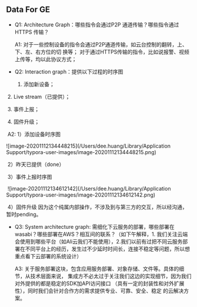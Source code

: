 ## Data For GE

- Q1: Architecture Graph：哪些指令会通过P2P 通道传输？哪些指令通过HTTPS 传输？

  A1: 对于一些控制设备的指令会通过P2P通道传输，如云台控制的翻转，上、下、左、右方位的切 换等； 对于通过HTTPS传输的指令，比如说报警、视频上传等，均以此协议方式； 

- Q2: Interaction graph：提供以下过程的时序图

  1. 添加新设备；

​          2. Live stream（已提供）；

​		  3. 事件上报；

​		  4. 固件升级；

​		A2: 1）添加设备时序图

![image-20201112134448215](/Users/dee.huang/Library/Application Support/typora-user-images/image-20201112134448215.png)

​			2）昨天已提供（done）

​			3）事件上报时序图

​				![image-20201112134612142](/Users/dee.huang/Library/Application Support/typora-user-images/image-20201112134612142.png)

​			4）固件升级 因为这个纯属内部操作，不涉及到与第三方的交互，所以经沟通，暂时pending。

- Q3: System architecture graph: 需细化下云服务的部署，哪些部署在wasabi？哪些部署在AWS？相互间的联系？（如下午解释，1. 我们关注云端会使用到哪些平台（如Ali云我们不能使用），2.我们以前有过把不同云服务部署在不同平台上的经历，发生过不少延时时间长，连接不稳定等问题，所以想重点看下云部署的系统设计）

  A3: 关于服务部署这块，包含应用服务部署、对象存储、文件等。具体的细节，从技术层面来说， 集成方不必太过于关注我们这边的实现细节，因为我们对外提供的都是稳定的SDK加API访问接口 （具有一定的封装性和对外扩展性），同时我们会针对合作方的需求提供专业、可靠、安全、稳定 的云解决方案。